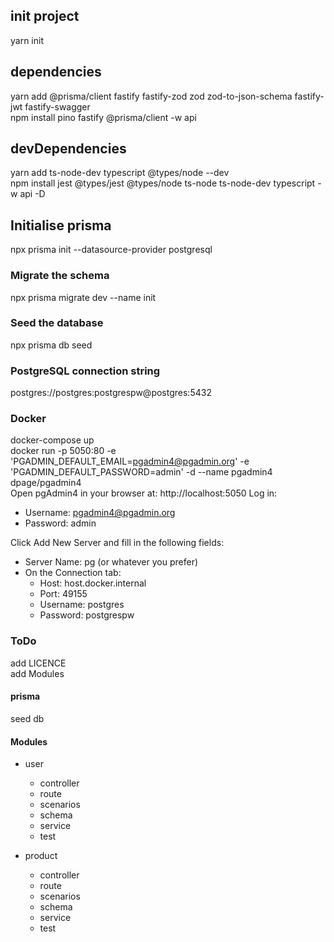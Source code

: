 ## init project
yarn init  

## dependencies
yarn add @prisma/client fastify fastify-zod zod zod-to-json-schema fastify-jwt fastify-swagger  
npm install pino fastify @prisma/client -w api

## devDependencies
yarn add ts-node-dev typescript @types/node --dev  
npm install jest @types/jest @types/node ts-node ts-node-dev typescript -w api -D

## Initialise prisma
npx prisma init --datasource-provider postgresql

### Migrate the schema
npx prisma migrate dev --name init

### Seed the database
npx prisma db seed

### PostgreSQL connection string
postgres://postgres:postgrespw@postgres:5432

### Docker
docker-compose up  
docker run -p 5050:80 -e 'PGADMIN_DEFAULT_EMAIL=pgadmin4@pgadmin.org' -e 'PGADMIN_DEFAULT_PASSWORD=admin' -d --name pgadmin4 dpage/pgadmin4  
Open pgAdmin4 in your browser at: http://localhost:5050
Log in:
- Username: pgadmin4@pgadmin.org
- Password: admin

Click Add New Server and fill in the following fields:  

- Server Name: pg (or whatever you prefer)
- On the Connection tab:
    - Host: host.docker.internal
    - Port: 49155
    - Username: postgres
    - Password: postgrespw

### ToDo
add LICENCE  
add Modules  

#### prisma
seed db

#### Modules
- user
    - controller
    - route
    - scenarios
    - schema
    - service
    - test

- product
    - controller
    - route
    - scenarios
    - schema
    - service
    - test